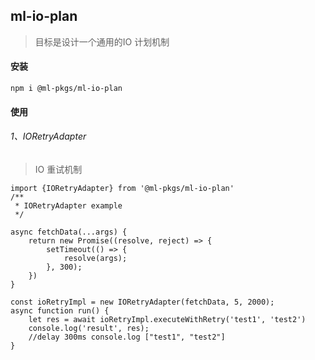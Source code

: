 ## ml-io-plan

>  目标是设计一个通用的IO 计划机制

#### 安装

`npm i @ml-pkgs/ml-io-plan`

#### 使用


######  1、IORetryAdapter

> IO 重试机制

```
import {IORetryAdapter} from '@ml-pkgs/ml-io-plan'
/**
 * IORetryAdapter example
 */

async fetchData(...args) {
    return new Promise((resolve, reject) => {
        setTimeout(() => {
            resolve(args);
        }, 300);
    })
}

const ioRetryImpl = new IORetryAdapter(fetchData, 5, 2000);
async function run() {
    let res = await ioRetryImpl.executeWithRetry('test1', 'test2')
    console.log('result', res);
    //delay 300ms console.log ["test1", "test2"]
}

```


